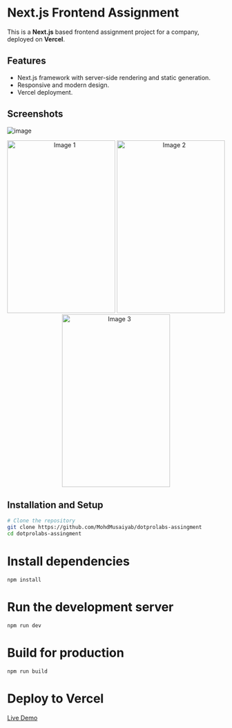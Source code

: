 # Next.js Frontend Assignment

This is a **Next.js** based frontend assignment project for a company, deployed on **Vercel**.

## Features

- Next.js framework with server-side rendering and static generation.
- Responsive and modern design.
- Vercel deployment.

## Screenshots
![image](https://github.com/user-attachments/assets/c5b35878-cf1c-446a-9a25-694981989a39)
<div align="center">
  <img src="https://github.com/user-attachments/assets/080e8619-f1eb-419a-b57d-021ab1d04af5" alt="Image 1" width="250" height="400" />
  <img src="https://github.com/user-attachments/assets/e91abdc1-0803-4d79-93b7-2707ac192cbf" alt="Image 2" width="250" height="400" />
  <img src="https://github.com/user-attachments/assets/0f2c0686-e599-4f19-a074-887488affeb7" alt="Image 3" width="250" height="400" />
</div>





## Installation and Setup

```bash
# Clone the repository
git clone https://github.com/MohdMusaiyab/dotprolabs-assingment
cd dotprolabs-assingment
```
# Install dependencies
```
npm install
```

# Run the development server
```
npm run dev
```
# Build for production
```
npm run build
```
# Deploy to Vercel
[Live Demo](https://dotprolabs-assingment.vercel.app/)
